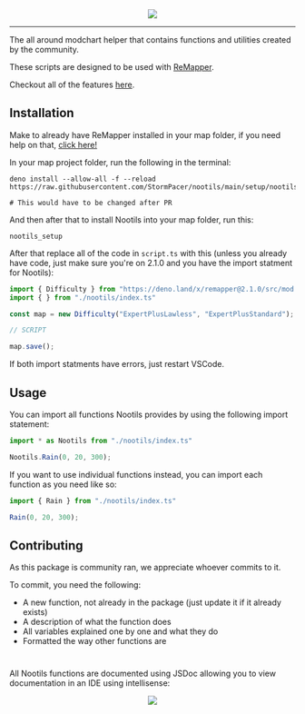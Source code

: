 <div align="center"><img align="center" src="https://github.com/StormPacer/nootils/blob/main/logo.png?raw=true" /></div>
<hr>
<div align="left"> 

The all around modchart helper that contains functions and utilities created by the community.

These scripts are designed to be used with [ReMapper](https://github.com/Swifter1243/ReMapper).
  
Checkout all of the features [here](https://github.com/StormPacer/nootils/wiki/Features).

## Installation

Make to already have ReMapper installed in your map folder, if you need help on that, [click here!]()

In your map project folder, run the following in the terminal:

```
deno install --allow-all -f --reload https://raw.githubusercontent.com/StormPacer/nootils/main/setup/nootils_setup.ts

# This would have to be changed after PR
```

And then after that to install Nootils into your map folder, run this:
```
nootils_setup
```

After that replace all of the code in `script.ts` with this (unless you already have code, just make sure you're on 2.1.0 and you have the import statment for Nootils):

```ts
import { Difficulty } from "https://deno.land/x/remapper@2.1.0/src/mod.ts"
import { } from "./nootils/index.ts"

const map = new Difficulty("ExpertPlusLawless", "ExpertPlusStandard");

// SCRIPT

map.save();
```
If both import statments have errors, just restart VSCode.


## Usage

You can import all functions Nootils provides by using the following import statement:

```ts
import * as Nootils from "./nootils/index.ts"

Nootils.Rain(0, 20, 300);
```

If you want to use individual functions instead, you can import each function as you need like so:

```ts
import { Rain } from "./nootils/index.ts"

Rain(0, 20, 300);
```

## Contributing
As this package is community ran, we appreciate whoever commits to it.

To commit, you need the following:

- A new function, not already in the package (just update it if it already exists)
- A description of what the function does
- All variables explained one by one and what they do
- Formatted the way other functions are

#

All Nootils functions are documented using JSDoc allowing you to view documentation in an IDE using intellisense:

<div align="center"><img src="https://github.com/StormPacer/nootils/blob/main/intellisense.png?raw=true" /></div>

</div>
